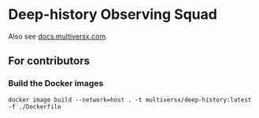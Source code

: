 # Deep-history Observing Squad

Also see [docs.multiversx.com](https://docs.multiversx.com/integrators/deep-history-squad).

## For contributors

### Build the Docker images

```
docker image build --network=host . -t multiversx/deep-history:latest -f ./Dockerfile
```
